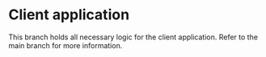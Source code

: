 # Client application
This branch holds all necessary logic for the client application.
Refer to the main branch for more information.

